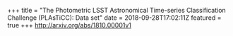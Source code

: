+++
title = "The Photometric LSST Astronomical Time-series Classification Challenge   (PLAsTiCC): Data set"
date = 2018-09-28T17:02:11Z
featured = true
+++
http://arxiv.org/abs/1810.00001v1